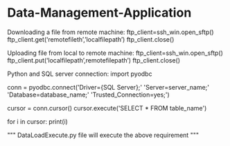 # Data-Management-Application

Downloading a file from remote machine:
ftp_client=ssh_win.open_sftp() 
ftp_client.get(‘remotefileth’,’localfilepath’) 
ftp_client.close()


Uploading file from local to remote machine:
ftp_client=ssh_win.open_sftp() 
ftp_client.put(‘localfilepath’,remotefilepath’) 
ftp_client.close()

Python and SQL server connection:
import pyodbc 

conn = pyodbc.connect('Driver={SQL Server};'
                      'Server=server_name;'
                      'Database=database_name;'
                      'Trusted_Connection=yes;')

cursor = conn.cursor()
cursor.execute('SELECT * FROM table_name')

for i in cursor:
    print(i)
    
 """ DataLoadExecute.py file will execute the above requirement """
